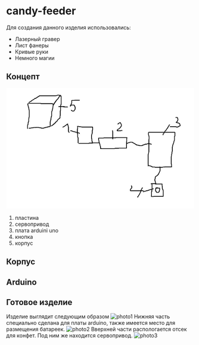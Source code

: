 # candy-feeder
Для создания данного изделия использовались: 
* Лазерный гравер
* Лист фанеры
* Кривые руки
* Немного магии
## Концепт
![концепт](концепт.jpg)
1. пластина
2. сервопривод
3. плата arduini uno
4. кнопка
5. корпус
## Корпус

## Arduino

## Готовое изделие
Изделие выглядит следующим образом
![photo1](1703595703683.jpg)
Нижняя часть специально сделана для платы arduino, также имеется место для размещения батареек.
![photo2](1703595703669.jpg)
Вверхней части распологается отсек для конфет. Под ним же находится сервопривод.
![photo3](1703595703674.jpg)
